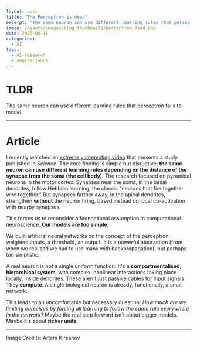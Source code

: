 ```yaml
---
layout: post
title: "The Perceptron is dead"
excerpt: "The same neuron can use different learning rules that perceptron fails to model.<br/>"
image: /assets/images/blog_thumbnails/perceptron_dead.png
date: 2025-06-11
categories: 
  - AI
tags:
  - AI-research
  - neuroscience
---
```


# TLDR
The same neuron can use different learning rules that perceptron fails to model.

---

# Article

I recently watched an [extremely interesting video](https://www.youtube.com/watch?v=9StHNcGs-JM) that presents a study published in _Science_. The core finding is simple but disruptive: **the same neuron can use different learning rules depending on the distance of the synapse from the soma (the cell body)**. The research focused on pyramidal neurons in the motor cortex. Synapses near the soma, in the basal dendrites, follow Hebbian learning, the classic “neurons that fire together wire together.” But synapses farther away, in the apical dendrites, strengthen **without** the neuron firing, based instead on local co-activation with nearby synapses.

This forces us to reconsider a foundational assumption in computational neuroscience. **Our models are too simple.**

We built artificial neural networks on the concept of the perceptron: weighted inputs, a threshold, an output. It is a powerful abstraction (from when we realised we had to use many with backpropagation), but perhaps too simplistic.

A real neuron is not a single uniform function. It's a **compartmentalised, hierarchical system**, with complex, nonlinear interactions taking place locally, inside dendrites. These aren't just passive cables for input signals. They **compute**. A single biological neuron is already, functionally, a small network.

This leads to an uncomfortable but necessary question: _How much are we limiting ourselves by forcing all learning to follow the same rule everywhere in the network?_
Maybe the real step forward isn't about bigger models. Maybe it's about **richer units**

---

Image Credits: Artem Kirsanov
